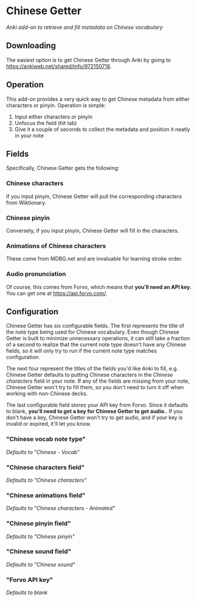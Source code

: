 # Chinese Getter

*Anki add-on to retrieve and fill metadata on Chinese vocabulary*

## Downloading

The easiest option is to get Chinese Getter through Anki by going to https://ankiweb.net/shared/info/972150718.

## Operation

This add-on provides a very quick way to get Chinese metadata from either characters or pinyin. Operation is simple:

1. Input either characters or pinyin
2. Unfocus the field (hit tab)
3. Give it a couple of seconds to collect the metadata and position it neatly in your note

## Fields

Specifically, Chinese Getter gets the following:

### Chinese characters

If you input pinyin, Chinese Getter will pull the corresponding characters from Wiktionary.

### Chinese pinyin

Conversely, if you input pinyin, Chinese Getter will fill in the characters.

### Animations of Chinese characters

These come from MDBG.net and are invaluable for learning stroke order.

### Audio pronunciation

Of course, this comes from Forvo, which means that **you'll need an API key**. You can get one at https://api.forvo.com/.

## Configuration

Chinese Getter has six configurable fields. The first represents the title of the note type being used for Chinese vocabulary. Even though Chinese Getter is built to minimize unnecessary operations, it can still take a fraction of a second to realize that the current note type doesn't have any Chinese fields, so it will only try to run if the current note type matches configuration.

The next four represent the titles of the fields you'd like Anki to fill, e.g. Chinese Getter defaults to putting Chinese characters in the *Chinese characters* field in your note. If any of the fields are missing from your note, Chinese Getter won't try to fill them, so you don't need to turn it off when working with non-Chinese decks.

The last configurable field stores your API key from Forvo. Since it defaults to blank, **you'll need to get a key for Chinese Getter to get audio.**. If you don't have a key, Chinese Getter won't try to get audio, and if your key is invalid or expired, it'll let you know.

### "Chinese vocab note type"

*Defaults to "Chinese - Vocab"*

### "Chinese characters field"

*Defaults to "Chinese characters"*

### "Chinese animations field"

*Defaults to "Chinese characters - Animated"*

### "Chinese pinyin field"

*Defaults to "Chinese pinyin"*

### "Chinese sound field"

*Defaults to "Chinese sound"*

### "Forvo API key"

*Defaults to blank*